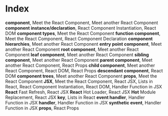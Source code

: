 # Index

**component**, Meet the React Component, Meet another React Component
**component instance/declaration**, React Component Instantiation, React DOM
**component types**, Meet the React Component
**function component**, Meet the React Component, React Component Declaration
**component hierarchies**, Meet another React Component
**entry point component**, Meet another React Component
**root component**, Meet another React Component
**leaf component**, Meet another React Component
**sibling component**, Meet another React Component
**parent component**, Meet another React Component, React Props
**child component**, Meet another React Component, React DOM, React Props
**descendant component**, React DOM
**component trees**, Meet another React Component
**props**, Meet the React Component
**JSX**, Meet the React Component, React JSX, Lists in React, React Component Instantiation, React DOM, Handler Function in JSX
**React** Fast Refresh, React JSX
**React** Hot Loader, React JSX
**Hot** Module Replacement, React JSX
**key**, Lists in React
**event handler**, Handler Function in JSX
**handler**, Handler Function in JSX
**synthetic event**, Handler Function in JSX
**props**, React Props
